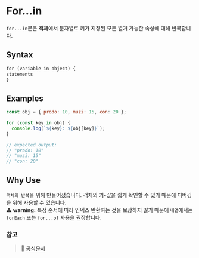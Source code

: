 # For...in

`for...in`문은 **객체**에서 문자열로 키가 지정된 모든 열거 가능한 속성에 대해 반복합니다.

## Syntax

```md
for (variable in object) {
statements
}
```

## Examples

```js
const obj = { prodo: 10, muzi: 15, con: 20 };

for (const key in obj) {
  console.log(`${key}: ${obj[key]}`);
}

// expected output:
// "prodo: 10"
// "muzi: 15"
// "con: 20"
```

## Why Use

`객체의 반복`을 위해 만들어졌습니다. 객체의 키-값을 쉽게 확인할 수 있기 때문에 디버깅을 위해 사용할 수 있습니다.<br>
:warning: **warning:** 특정 순서에 따라 인덱스 반환하는 것을 보장하지 않기 때문에 `배열`에서는 `forEach` 또는 `for...of` 사용을 권장합니다.

### 참고

> :link: [공식문서](https://developer.mozilla.org/ko/docs/Web/JavaScript/Reference/Statements/for...in)
